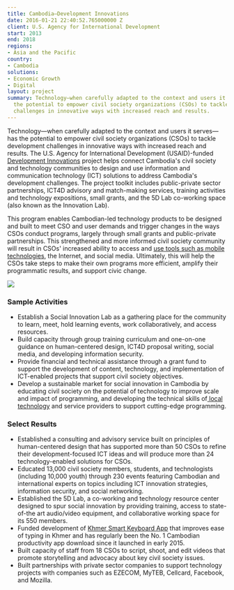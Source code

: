 ```yaml
---
title: Cambodia—Development Innovations
date: 2016-01-21 22:40:52.765000000 Z
client: U.S. Agency for International Development
start: 2013
end: 2018
regions:
- Asia and the Pacific
country:
- Cambodia
solutions:
- Economic Growth
- Digital
layout: project
summary: Technology—when carefully adapted to the context and users it serves—has
  the potential to empower civil society organizations (CSOs) to tackle development
  challenges in innovative ways with increased reach and results.
---
```


Technology—when carefully adapted to the context and users it serves—has the potential to empower civil society organizations (CSOs) to tackle development challenges in innovative ways with increased reach and results. The U.S. Agency for International Development (USAID)-funded [Development Innovations][1] project helps connect Cambodia's civil society and technology communities to design and use information and communication technology (ICT) solutions to address Cambodia's development challenges. The project toolkit includes public-private sector partnerships, ICT4D advisory and match-making services, training activities and technology expositions, small grants, and the 5D Lab co-working space (also known as the Innovation Lab).

This program enables Cambodian-led technology products to be designed and built to meet CSO and user demands and trigger changes in the ways CSOs conduct programs, largely through small grants and public-private partnerships. This strengthened and more informed civil society community will result in CSOs' increased ability to access and [use tools such as mobile technologies][2], the Internet, and social media. Ultimately, this will help the CSOs take steps to make their own programs more efficient, amplify their programmatic results, and support civic change.

![][3]

###  Sample Activities

*  Establish a Social Innovation Lab as a gathering place for the community to learn, meet, hold learning events, work collaboratively, and access resources.
* Build capacity through group training curriculum and one-on-one guidance on human-centered design, ICT4D proposal writing, social media, and developing information security.
* Provide financial and technical assistance through a grant fund to support the development of content, technology, and implementation of ICT-enabled projects that support civil society objectives.
* Develop a sustainable market for social innovation in Cambodia by educating civil society on the potential of technology to improve scale and impact of programming, and developing the technical skills of[ local technology][4] and service providers to support cutting-edge programming.

###  Select Results

* Established a consulting and advisory service built on principles of human-centered design that has supported more than 50 CSOs to refine their development-focused ICT ideas and will produce more than 24 technology-enabled solutions for CSOs.
* Educated 13,000 civil society members, students, and technologists (including 10,000 youth) through 230 events featuring Cambodian and international experts on topics including ICT innovation strategies, information security, and social networking.
* Established the 5D Lab, a co-working and technology resource center designed to spur social innovation by providing training, access to state-of-the art audio/video equipment, and collaborative working space for its 550 members.
* Funded development of [Khmer Smart Keyboard App][5] that improves ease of typing in Khmer and has regularly been the No. 1 Cambodian productivity app download since it launched in early 2015.
* Built capacity of staff from 18 CSOs to script, shoot, and edit videos that promote storytelling and advocacy about key civil society issues.
* Built partnerships with private sector companies to support technology projects with companies such as EZECOM, MyTEB, Cellcard, Facebook, and Mozilla.

[1]: http://www.development-innovations.org/
[2]: http://www.forbes.com/sites/joshuawilwohl/2016/02/14/new-app-to-help-cambodians-track-complaints-made-with-local-govt/#58a2a8f47c8e
[3]: /assets/images/projects/DI-pic.jpg
[4]: https://blog.usaid.gov/2015/09/empowering-voters-one-mobile-phone-at-a-time/
[5]: http://dai-global-developments.com/articles/300-000-downloads-and-counting-how-i-created-a-top-khmer-smartphone-app/
